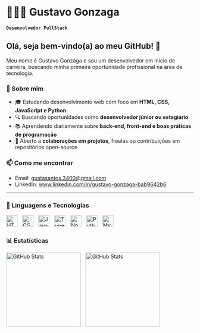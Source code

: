 # 👨🏽‍💻 Gustavo Gonzaga

**`Desenvolvedor FullStack`**

## Olá, seja bem-vindo(a) ao meu GitHub! 👋

Meu nome é Gustavo Gonzaga e sou um desenvolvedor em início de carreira, buscando minha primeira oportunidade profissional na área de tecnologia.

### 🚀 Sobre mim

- 🎓 Estudando desenvolvimento web com foco em **HTML, CSS, JavaScript e Python**
- 🔍 Buscando oportunidades como **desenvolvedor júnior ou estagiário**
- 📚 Aprendendo diariamente sobre **back-end, front-end e boas práticas de programação**
- 🤝 Aberto a **colaborações em projetos**, freelas ou contribuições em repositórios open-source

### 📫 Como me encontrar

- Email: gustasantos.3400@gmail.com
- LinkedIn: www.linkedin.com/in/gustavo-gonzaga-bab9642b6

---

### 🤖 Linguagens e Tecnologias

<img 
    align="left" 
    alt="HTML"
    title="HTML" 
    width="30px" 
    style="padding-right: 10px;" 
    src="https://cdn.jsdelivr.net/gh/devicons/devicon@latest/icons/html5/html5-original.svg" 
/>
<img 
    align="left" 
    alt="CSS" 
    title="CSS"
    width="30px" 
    style="padding-right: 10px;" 
    src="https://cdn.jsdelivr.net/gh/devicons/devicon@latest/icons/css3/css3-original.svg" 
/>
<img 
    align="left" 
    alt="JavaScript" 
    title="JavaScript"
    width="30px" 
    style="padding-right: 10px;" 
    src="https://cdn.jsdelivr.net/gh/devicons/devicon@latest/icons/javascript/javascript-original.svg" 
/>
<img 
    align="left" 
    alt="TypeScript"
    title="TypeScript" 
    width="30px" 
    style="padding-right: 10px;" 
    src="https://cdn.jsdelivr.net/gh/devicons/devicon@latest/icons/typescript/typescript-original.svg" 
/>
<img 
    align="left" 
    alt="Node.Js"
    title="Node.Js" 
    width="30px" 
    style="padding-right: 10px;" 
    src="https://avatars.githubusercontent.com/u/9950313?s=48&v=4" 
/>

<img 
    align="left" 
    alt="Python" 
    title="Python"
    width="30px" 
    style="padding-right: 10px;" 
    src="https://cdn.jsdelivr.net/gh/devicons/devicon@latest/icons/python/python-original.svg" 
/>

<img 
    align="left" 
    alt="MySQL" 
    title="MySQL"
    width="30px" 
    style="padding-right: 10px;" 
    src="https://cdn.jsdelivr.net/gh/devicons/devicon@latest/icons/mysql/mysql-original.svg" 
/>
<br/>
<br/>

### 📊 Estatísticas

<p>
  <img 
    align="left" 
    alt="GitHub Stats" 
    height="200" 
    style="padding-right: 10px;" 
    src="https://github-readme-stats.vercel.app/api?username=Gustavo-gonzaga&show_icons=true&theme=radical&include_all_commits=true&locale=pt-br" 
  />

<img 
      align="left" 
      alt="GitHub Stats" 
      height="200" 
      src="https://github-readme-stats.vercel.app/api/top-langs/?username=gustavo-gonzaga&theme=radical&layout=compact&custom_title=Tecnologias&langs_count=9" 
  />

</p>
